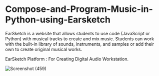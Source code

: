 # Compose-and-Program-Music-in-Python-using-Earsketch
EarSketch is a website that allows students to use code (JavaScript or Python) with musical tracks to create and mix music. Students can work with the built-in library of sounds, instruments, and samples or add their own to create original musical works.


EarSketch Platform : For Creating Digital Audio Workstation. 

![Screenshot (459)](https://user-images.githubusercontent.com/79192605/119727099-8a033980-be8f-11eb-8ac2-2dd2ced89028.png)

